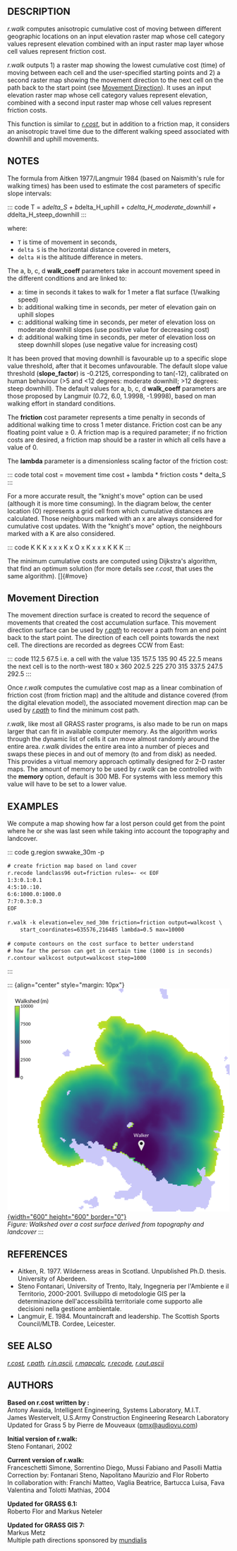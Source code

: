 ## DESCRIPTION

*r.walk* computes anisotropic cumulative cost of moving between
different geographic locations on an input elevation raster map whose
cell category values represent elevation combined with an input raster
map layer whose cell values represent friction cost.

*r.walk* outputs 1) a raster map showing the lowest cumulative cost
(time) of moving between each cell and the user-specified starting
points and 2) a second raster map showing the movement direction to the
next cell on the path back to the start point (see [Movement
Direction](#move)). It uses an input elevation raster map whose cell
category values represent elevation, combined with a second input raster
map whose cell values represent friction costs.

This function is similar to *[r.cost](r.cost.html)*, but in addition to
a friction map, it considers an anisotropic travel time due to the
different walking speed associated with downhill and uphill movements.

## NOTES

The formula from Aitken 1977/Langmuir 1984 (based on Naismith\'s rule
for walking times) has been used to estimate the cost parameters of
specific slope intervals:

::: code
    T = a*delta_S + b*delta_H_uphill + c*delta_H_moderate_downhill + d*delta_H_steep_downhill
:::

where:

-   `T` is time of movement in seconds,
-   `delta S` is the horizontal distance covered in meters,
-   `delta H` is the altitude difference in meters.

The a, b, c, d **walk_coeff** parameters take in account movement speed
in the different conditions and are linked to:

-   a: time in seconds it takes to walk for 1 meter a flat surface
    (1/walking speed)
-   b: additional walking time in seconds, per meter of elevation gain
    on uphill slopes
-   c: additional walking time in seconds, per meter of elevation loss
    on moderate downhill slopes (use positive value for decreasing cost)
-   d: additional walking time in seconds, per meter of elevation loss
    on steep downhill slopes (use negative value for increasing cost)

It has been proved that moving downhill is favourable up to a specific
slope value threshold, after that it becomes unfavourable. The default
slope value threshold (**slope_factor**) is -0.2125, corresponding to
tan(-12), calibrated on human behaviour (\>5 and \<12 degrees: moderate
downhill; \>12 degrees: steep downhill). The default values for a, b, c,
d **walk_coeff** parameters are those proposed by Langmuir (0.72, 6.0,
1.9998, -1.9998), based on man walking effort in standard conditions.

The **friction** cost parameter represents a time penalty in seconds of
additional walking time to cross 1 meter distance. Friction cost can be
any floating point value ≥ 0. A friction map is a required parameter; if
no friction costs are desired, a friction map should be a raster in
which all cells have a value of 0.

The **lambda** parameter is a dimensionless scaling factor of the
friction cost:

::: code
    total cost = movement time cost + lambda * friction costs * delta_S
:::

For a more accurate result, the \"knight\'s move\" option can be used
(although it is more time consuming). In the diagram below, the center
location (O) represents a grid cell from which cumulative distances are
calculated. Those neighbours marked with an x are always considered for
cumulative cost updates. With the \"knight\'s move\" option, the
neighbours marked with a K are also considered.

::: code
      K   K
    K x x x K
      x O x
    K x x x K
      K   K
:::

The minimum cumulative costs are computed using Dijkstra\'s algorithm,
that find an optimum solution (for more details see *r.cost*, that uses
the same algorithm). []{#move}

## Movement Direction

The movement direction surface is created to record the sequence of
movements that created the cost accumulation surface. This movement
direction surface can be used by *[r.path](r.path.html)* to recover a
path from an end point back to the start point. The direction of each
cell points towards the next cell. The directions are recorded as
degrees CCW from East:

::: code
           112.5      67.5         i.e. a cell with the value 135
    157.5  135   90   45   22.5    means the next cell is to the north-west
           180   x   360
    202.5  225  270  315  337.5
           247.5     292.5
:::

Once *r.walk* computes the cumulative cost map as a linear combination
of friction cost (from friction map) and the altitude and distance
covered (from the digital elevation model), the associated movement
direction map can be used by *[r.path](r.path.html)* to find the minimum
cost path.

*r.walk*, like most all GRASS raster programs, is also made to be run on
maps larger that can fit in available computer memory. As the algorithm
works through the dynamic list of cells it can move almost randomly
around the entire area. *r.walk* divides the entire area into a number
of pieces and swaps these pieces in and out of memory (to and from disk)
as needed. This provides a virtual memory approach optimally designed
for 2-D raster maps. The amount of memory to be used by *r.walk* can be
controlled with the **memory** option, default is 300 MB. For systems
with less memory this value will have to be set to a lower value.

## EXAMPLES

We compute a map showing how far a lost person could get from the point
where he or she was last seen while taking into account the topography
and landcover.

::: code
    g.region swwake_30m -p

    # create friction map based on land cover
    r.recode landclass96 out=friction rules=- << EOF
    1:3:0.1:0.1
    4:5:10.:10.
    6:6:1000.0:1000.0
    7:7:0.3:0.3
    EOF

    r.walk -k elevation=elev_ned_30m friction=friction output=walkcost \
        start_coordinates=635576,216485 lambda=0.5 max=10000

    # compute contours on the cost surface to better understand
    # how far the person can get in certain time (1000 is in seconds)
    r.contour walkcost output=walkcost step=1000
:::

::: {align="center" style="margin: 10px"}
[![r.walk example](r_walk.png){width="600" height="600"
border="0"}](r_walk.png)\
*Figure: Walkshed over a cost surface derived from topography and
landcover*
:::

## REFERENCES

-   Aitken, R. 1977. Wilderness areas in Scotland. Unpublished Ph.D.
    thesis. University of Aberdeen.
-   Steno Fontanari, University of Trento, Italy, Ingegneria per
    l\'Ambiente e il Territorio, 2000-2001. Svilluppo di metodologie GIS
    per la determinazione dell\'accessibilità territoriale come supporto
    alle decisioni nella gestione ambientale.
-   Langmuir, E. 1984. Mountaincraft and leadership. The Scottish Sports
    Council/MLTB. Cordee, Leicester.

## SEE ALSO

*[r.cost](r.cost.html), [r.path](r.path.html),
[r.in.ascii](r.in.ascii.html), [r.mapcalc](r.mapcalc.html),
[r.recode](r.recode.html), [r.out.ascii](r.out.ascii.html)*

## AUTHORS

**Based on r.cost written by :**\
Antony Awaida, Intelligent Engineering, Systems Laboratory, M.I.T.\
James Westervelt, U.S.Army Construction Engineering Research Laboratory\
Updated for Grass 5 by Pierre de Mouveaux (pmx@audiovu.com)

**Initial version of r.walk:**\
Steno Fontanari, 2002

**Current version of r.walk:**\
Franceschetti Simone, Sorrentino Diego, Mussi Fabiano and Pasolli
Mattia\
Correction by: Fontanari Steno, Napolitano Maurizio and Flor Roberto\
In collaboration with: Franchi Matteo, Vaglia Beatrice, Bartucca Luisa,
Fava Valentina and Tolotti Mathias, 2004

**Updated for GRASS 6.1:**\
Roberto Flor and Markus Neteler

**Updated for GRASS GIS 7:**\
Markus Metz\
Multiple path directions sponsored by
[mundialis](https://www.mundialis.de)
